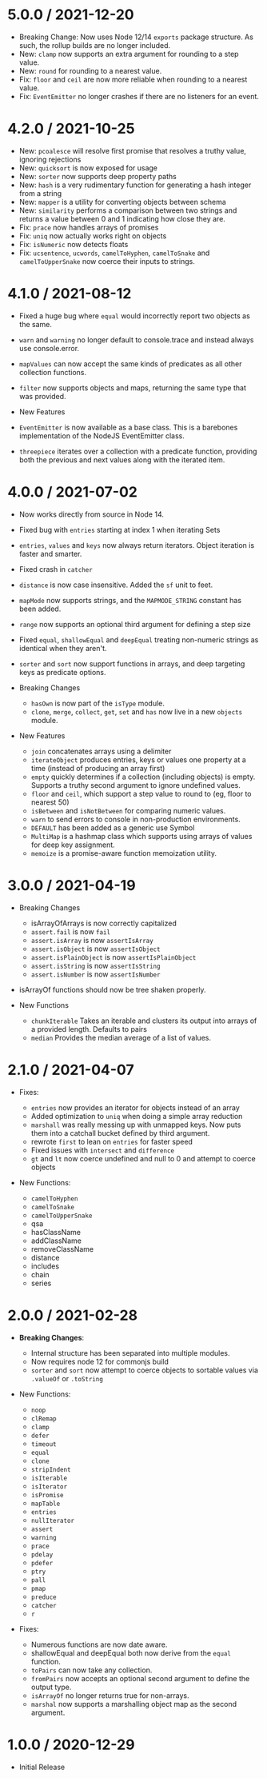 
5.0.0 / 2021-12-20
==================

- Breaking Change: Now uses Node 12/14 `exports` package structure. As such, the rollup builds are no longer included.
- New: `clamp` now supports an extra argument for rounding to a step value.
- New: `round` for rounding to a nearest value.
- Fix: `floor` and `ceil` are now more reliable when rounding to a nearest value.
- Fix: `EventEmitter` no longer crashes if there are no listeners for an event.

4.2.0 / 2021-10-25
==================

- New: `pcoalesce` will resolve first promise that resolves a truthy value, ignoring rejections
- New: `quicksort` is now exposed for usage
- New: `sorter` now supports deep property paths
- New: `hash` is a very rudimentary function for generating a hash integer from a string
- New: `mapper` is a utility for converting objects between schema
- New: `similarity` performs a comparison between two strings and returns a value between 0 and 1 indicating how close they are.
- Fix: `prace` now handles arrays of promises
- Fix: `uniq` now actually works right on objects
- Fix: `isNumeric` now detects floats
- Fix: `ucsentence`, `ucwords`, `camelToHyphen`, `camelToSnake` and `camelToUpperSnake` now coerce their inputs to strings.


4.1.0 / 2021-08-12
==================

- Fixed a huge bug where `equal` would incorrectly report two objects as the same.
- `warn` and `warning` no longer default to console.trace and instead always use console.error.
- `mapValues` can now accept the same kinds of predicates as all other collection functions.
- `filter` now supports objects and maps, returning the same type that was provided.

- New Features
 - `EventEmitter` is now available as a base class. This is a barebones implementation of the NodeJS EventEmitter class.
 - `threepiece` iterates over a collection with a predicate function, providing both the previous and next values along with the iterated item.

4.0.0 / 2021-07-02
==================

- Now works directly from source in Node 14.
- Fixed bug with `entries` starting at index 1 when iterating Sets
- `entries`, `values` and `keys` now always return iterators. Object iteration is faster and smarter.
- Fixed crash in `catcher`
- `distance` is now case insensitive. Added the `sf` unit to feet.
- `mapMode` now supports strings, and the `MAPMODE_STRING` constant has been added.
- `range` now supports an optional third argument for defining a step size
- Fixed `equal`, `shallowEqual` and `deepEqual` treating non-numeric strings as identical when they aren't.
- `sorter` and `sort` now support functions in arrays, and deep targeting keys as predicate options.

- Breaking Changes
  - `hasOwn` is now part of the `isType` module.
  - `clone`, `merge`, `collect`, `get`, `set` and `has` now live in a new `objects` module.

- New Features
  - `join` concatenates arrays using a delimiter
  - `iterateObject` produces entries, keys or values one property at a time (instead of producing an array first)
  - `empty` quickly determines if a collection (including objects) is empty. Supports a truthy second argument to ignore undefined values.
  - `floor` and `ceil`, which support a step value to round to (eg, floor to nearest 50)
  - `isBetween` and `isNotBetween` for comparing numeric values.
  - `warn` to send errors to console in non-production environments.
  - `DEFAULT` has been added as a generic use Symbol
  - `MultiMap` is a hashmap class which supports using arrays of values for deep key assignment.
  - `memoize` is a promise-aware function memoization utility.


3.0.0 / 2021-04-19
==================

- Breaking Changes
  - isArrayOfArrays is now correctly capitalized
  - `assert.fail` is now `fail`
  - `assert.isArray` is now `assertIsArray`
  - `assert.isObject` is now `assertIsObject`
  - `assert.isPlainObject` is now `assertIsPlainObject`
  - `assert.isString` is now `assertIsString`
  - `assert.isNumber` is now `assertIsNumber`

- isArrayOf functions should now be tree shaken properly.

- New Functions
  - `chunkIterable` Takes an iterable and clusters its output into arrays of a provided length. Defaults to pairs
  - `median` Provides the median average of a list of values.

2.1.0 / 2021-04-07
==================

- Fixes:
  - `entries` now provides an iterator for objects instead of an array
  - Added optimization to `uniq` when doing a simple array reduction
  - `marshall` was really messing up with unmapped keys. Now puts them into a catchall bucket defined by third argument.
  - rewrote `first` to lean on `entries` for faster speed
  - Fixed issues with `intersect` and `difference`
  - `gt` and `lt` now coerce undefined and null to 0 and attempt to coerce objects

- New Functions:
  - `camelToHyphen`
  - `camelToSnake`
  - `camelToUpperSnake`
  - qsa
  - hasClassName
  - addClassName
  - removeClassName
  - distance
  - includes
  - chain
  - series

2.0.0 / 2021-02-28
==================

- **Breaking Changes**:
  - Internal structure has been separated into multiple modules.
  - Now requires node 12 for commonjs build
  - `sorter` and `sort` now attempt to coerce objects to sortable values via `.valueOf` or `.toString`

- New Functions:
  - `noop`
  - `clRemap`
  - `clamp`
  - `defer`
  - `timeout`
  - `equal`
  - `clone`
  - `stripIndent`
  - `isIterable`
  - `isIterator`
  - `isPromise`
  - `mapTable`
  - `entries`
  - `nullIterator`
  - `assert`
  - `warning`
  - `prace`
  - `pdelay`
  - `pdefer`
  - `ptry`
  - `pall`
  - `pmap`
  - `preduce`
  - `catcher`
  - `r`

- Fixes:
  - Numerous functions are now date aware.
  - shallowEqual and deepEqual both now derive from the `equal` function.
  - `toPairs` can now take any collection.
  - `fromPairs` now accepts an optional second argument to define the output type.
  - `isArrayOf` no longer returns true for non-arrays.
  - `marshal` now supports a marshalling object map as the second argument.



1.0.0 / 2020-12-29
==================

  * Initial Release
